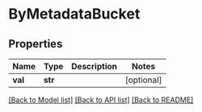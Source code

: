 # ByMetadataBucket

## Properties
Name | Type | Description | Notes
------------ | ------------- | ------------- | -------------
**val** | **str** |  | [optional] 

[[Back to Model list]](../README.md#documentation-for-models) [[Back to API list]](../README.md#documentation-for-api-endpoints) [[Back to README]](../README.md)


